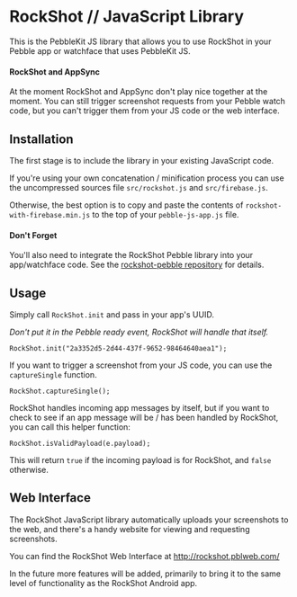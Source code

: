 # RockShot // JavaScript Library

This is the PebbleKit JS library that allows you to use RockShot in your Pebble app or watchface that uses PebbleKit JS.

#### RockShot and AppSync

At the moment RockShot and AppSync don't play nice together at the moment. You can still trigger screenshot requests from your Pebble watch code, but you can't trigger them from your JS code or the web interface. 

## Installation

The first stage is to include the library in your existing JavaScript code. 

If you're using your own concatenation / minification process you can use the uncompressed sources file ```src/rockshot.js``` and ```src/firebase.js```.

Otherwise, the best option is to copy and paste the contents of ```rockshot-with-firebase.min.js``` to the top of your ```pebble-js-app.js``` file.

#### Don't Forget

You'll also need to integrate the RockShot Pebble library into your app/watchface code. See the [rockshot-pebble repository](https://github.com/smallstoneapps/rockshot-pebble) for details.


## Usage

Simply call ```RockShot.init``` and pass in your app's UUID. 

*Don't put it in the Pebble ready event, RockShot will handle that itself.*

    RockShot.init("2a3352d5-2d44-437f-9652-98464640aea1");
    

If you want to trigger a screenshot from your JS code, you can use the ```captureSingle``` function.

    RockShot.captureSingle();
    
RockShot handles incoming app messages by itself, but if you want to check to see if an app message will be / has been handled by RockShot, you can call this helper function:

    RockShot.isValidPayload(e.payload);
    
This will return ```true``` if the incoming payload is for RockShot, and ```false``` otherwise.

## Web Interface

The RockShot JavaScript library automatically uploads your screenshots to the web, and there's a handy website for viewing and requesting screenshots. 

You can find the RockShot Web Interface at http://rockshot.pblweb.com/

In the future more features will be added, primarily to bring it to the same level of functionality as the RockShot Android app.
